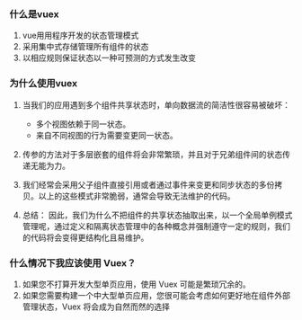 ### 什么是vuex
1. vue用用程序开发的状态管理模式
2. 采用集中式存储管理所有组件的状态
3. 以相应规则保证状态以一种可预测的方式发生改变

### 为什么使用vuex
1. 当我们的应用遇到多个组件共享状态时，单向数据流的简洁性很容易被破坏：
    - 多个视图依赖于同一状态。
    - 来自不同视图的行为需要变更同一状态。
2. 传参的方法对于多层嵌套的组件将会非常繁琐，并且对于兄弟组件间的状态传递无能为力。
3. 我们经常会采用父子组件直接引用或者通过事件来变更和同步状态的多份拷贝。以上的这些模式非常脆弱，通常会导致无法维护的代码。

4. 总结： 因此，我们为什么不把组件的共享状态抽取出来，以一个全局单例模式管理呢，通过定义和隔离状态管理中的各种概念并强制遵守一定的规则，我们的代码将会变得更结构化且易维护。

### 什么情况下我应该使用 Vuex？
1. 如果您不打算开发大型单页应用，使用 Vuex 可能是繁琐冗余的。
2. 如果您需要构建一个中大型单页应用，您很可能会考虑如何更好地在组件外部管理状态，Vuex 将会成为自然而然的选择    

